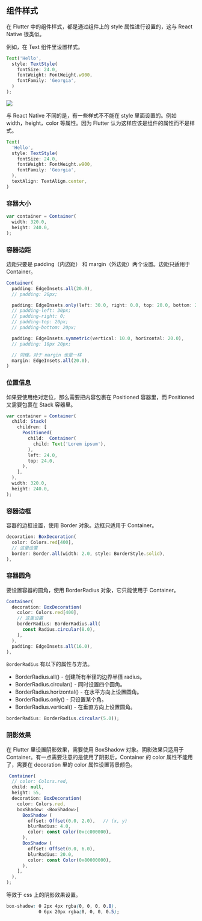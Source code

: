 
## 组件样式
在 Flutter 中的组件样式，都是通过组件上的 style 属性进行设置的，这与 React Native 很类似。

例如，在 Text 组件里设置样式。

```js
Text('Hello',
  style: TextStyle(
    fontSize: 24.0,
    fontWeight: FontWeight.w900,
    fontFamily: 'Georgia',
  )
);
```

![](/../../image/20180629113028.png)

与 React Native 不同的是，有一些样式不不能在 style 里面设置的。例如 width，height，color 等属性。因为 Flutter 认为这样应该是组件的属性而不是样式。

```js
Text(
  'Hello',
  style: TextStyle(
    fontSize: 24.0,
    fontWeight: FontWeight.w900,
    fontFamily: 'Georgia',
  ),
  textAlign: TextAlign.center,
)
```

### 容器大小

```js
var container = Container(
  width: 320.0,
  height: 240.0,
);
```

### 容器边距
边距只要是 padding（内边距） 和 margin（外边距）两个设置。边距只适用于 Container。

```js
Container(
  padding: EdgeInsets.all(20.0),
  // padding: 20px;

  padding: EdgeInsets.only(left: 30.0, right: 0.0, top: 20.0, bottom: 20.0),
  // padding-left: 30px;
  // padding-right: 0;
  // padding-top: 20px;
  // padding-bottom: 20px;

  padding: EdgeInsets.symmetric(vertical: 10.0, horizontal: 20.0),
  // padding: 10px 20px;

  // 同理，对于 margin 也是一样
  margin: EdgeInsets.all(20.0),
)
```


### 位置信息
如果要使用绝对定位，那么需要把内容包裹在 Positioned 容器里，而 Positioned 又需要包裹在 Stack 容器里。

```js
var container = Container(
  child: Stack(
    children: [
      Positioned(
        child:  Container(
          child: Text('Lorem ipsum'),
        ),
        left: 24.0,
        top: 24.0,
      ),
    ],
  ),
  width: 320.0,
  height: 240.0,
);
```

### 容器边框
容器的边框设置，使用 Border 对象。边框只适用于 Container。

```js
decoration: BoxDecoration(
  color: Colors.red[400],
  // 这里设置
  border: Border.all(width: 2.0, style: BorderStyle.solid),
),
```

### 容器圆角
要设置容器的圆角，使用 BorderRadius 对象，它只能使用于 Container。

```js
Container(
  decoration: BoxDecoration(
    color: Colors.red[400],
    // 这里设置
    borderRadius: BorderRadius.all(
      const Radius.circular(8.0),
    ),
  ),
  padding: EdgeInsets.all(16.0),
),
```

`BorderRadius` 有以下的属性与方法。
- BorderRadius.all() - 创建所有半径的边界半径 radius。
- BorderRadius.circular() - 同时设置四个圆角。
- BorderRadius.horizo​​ntal() - 在水平方向上设置圆角。
- BorderRadius.only() - 只设置某个角。
- BorderRadius.vertical() - 在垂直方向上设置圆角。

```js
borderRadius: BorderRadius.circular(5.0));
```

### 阴影效果
在 Flutter 里设置阴影效果，需要使用 BoxShadow 对象。阴影效果只适用于 Container。有一点需要注意的是使用了阴影后，Container 的 color 属性不能用了，需要在 decoration 里的 color 属性设置背景颜色。

```js
 Container(
  // color: Colors.red,
  child: null,
  height: 55,
  decoration: BoxDecoration(
    color: Colors.red,
    boxShadow: <BoxShadow>[
      BoxShadow (
        offset: Offset(0.0, 2.0),   // (x, y)
        blurRadius: 4.0,
        color: const Color(0xcc000000),
      ),
      BoxShadow (
        offset: Offset(0.0, 6.0),
        blurRadius: 20.0,
        color: const Color(0x80000000),
      ),
    ],
  ),
);
```

等效于 css 上的阴影效果设置。

```css
box-shadow: 0 2px 4px rgba(0, 0, 0, 0.8),
            0 6px 20px rgba(0, 0, 0, 0.5);
```

